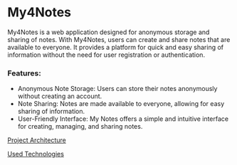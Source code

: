 # My4Notes

My4Notes is a web application designed for anonymous storage and sharing of notes. With My4Notes, users can create and share notes that are available to everyone. It provides a platform for quick and easy sharing of information without the need for user registration or authentication.
### Features:
- Anonymous Note Storage: Users can store their notes anonymously without creating an account.
- Note Sharing: Notes are made available to everyone, allowing for easy sharing of information.
- User-Friendly Interface: My Notes offers a simple and intuitive interface for creating, managing, and sharing notes.

[Project Architecture](./Docs/ProjectsArchitecture.md)

[Used Technologies](./Docs/UsedTechnologies.md)
